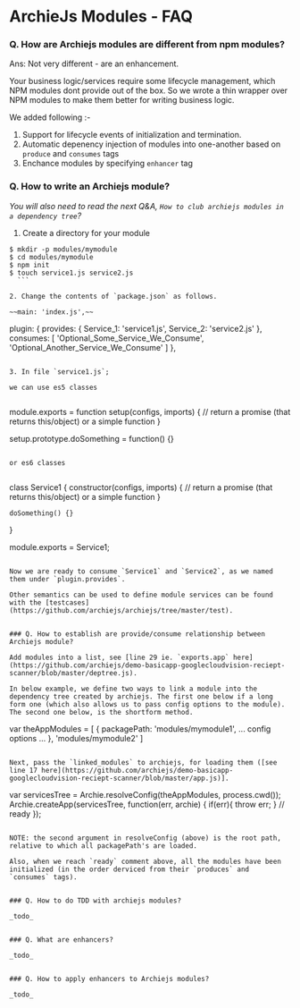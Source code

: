 # ArchieJs Modules - FAQ

### Q. How are Archiejs modules are different from npm modules?

Ans: Not very different - are an enhancement. 

Your business logic/services require some lifecycle management, which NPM modules 
dont provide out of the box. So we wrote a thin wrapper over NPM modules to make
them better for writing business logic. 

We added following :-

1. Support for lifecycle events of initialization and termination. 
2. Automatic depenency injection of modules into one-another based on `produce` and `consumes` tags
3. Enchance modules by specifying `enhancer` tag


### Q. How to write an Archiejs module?

_You will also need to read the next Q&A, `How to club archiejs modules in a dependency tree`?_

1. Create a directory for your module 
    
  ```
  $ mkdir -p modules/mymodule
  $ cd modules/mymodule
  $ npm init
  $ touch service1.js service2.js
    ```
    
2. Change the contents of `package.json` as follows. 
    
  ~~main: 'index.js',~~
  ```
  plugin: {
     provides: {
        Service_1: 'service1.js',
        Service_2: 'service2.js'
     },
     consumes: [
        'Optional_Some_Service_We_Consume',
        'Optional_Another_Service_We_Consume'
     ]
  },
  ```
    
3. In file `service1.js`;
    
  we can use es5 classes
    
  ```
  module.exports = function setup(configs, imports) {
    // return a promise (that returns this/object) or a simple function
  }
    
  setup.prototype.doSomething = function() {}
  ```
    
  or es6 classes
    
  ```
  class Service1 {
    constructor(configs, imports) {
      // return a promise (that returns this/object) or a simple function
    }
     
    doSomething() {}
  }
     
  module.exports = Service1;
  ```
    
Now we are ready to consume `Service1` and `Service2`, as we named them under `plugin.provides`.

Other semantics can be used to define module services can be found with the [testcases](https://github.com/archiejs/archiejs/tree/master/test).


### Q. How to establish are provide/consume relationship between Archiejs module?

Add modules into a list, see [line 29 ie. `exports.app` here] (https://github.com/archiejs/demo-basicapp-googlecloudvision-reciept-scanner/blob/master/deptree.js).

In below example, we define two ways to link a module into the dependency tree created by archiejs. The first one below if a long form one (which also allows us to pass config options to the module). The second one below, is the shortform method.

```
var theAppModules = [
  {
    packagePath: 'modules/mymodule1',
    ... config options ...
  },
  'modules/mymodule2'
]
```

Next, pass the `linked_modules` to archiejs, for loading them ([see line 17 here](https://github.com/archiejs/demo-basicapp-googlecloudvision-reciept-scanner/blob/master/app.js)].

```
var servicesTree = Archie.resolveConfig(theAppModules, process.cwd()); 
Archie.createApp(servicesTree, function(err, archie) {
    if(err){
        throw err;
    }
    // ready
});
```

NOTE: the second argument in resolveConfig (above) is the root path, relative to which all packagePath's are loaded.

Also, when we reach `ready` comment above, all the modules have been initialized (in the order derviced from their `produces` and `consumes` tags).


### Q. How to do TDD with archiejs modules?

_todo_


### Q. What are enhancers?

_todo_


### Q. How to apply enhancers to Archiejs modules?

_todo_

